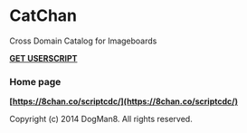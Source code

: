 CatChan
=======

Cross Domain Catalog for Imageboards

>
**[GET USERSCRIPT](https://raw.github.com/Dogman8/CatChan/master/CatChan.user.js)**

### Home page

>
**[https://8chan.co/scriptcdc/](https://8chan.co/scriptcdc/)**

Copyright (c) 2014 DogMan8. All rights reserved.
